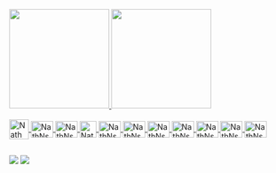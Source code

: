 <!--
**nathNsN/nathNsN** is a ✨ _special_ ✨ repository because its `README.md` (this file) appears on your GitHub profile.

Here are some ideas to get you started:

- 🔭 I’m currently working on ...
- 🌱 I’m currently learning ...
- 👯 I’m looking to collaborate on ...
- 🤔 I’m looking for help with ...
- 💬 Ask me about ...
- 📫 How to reach me: ...
- 😄 Pronouns: ...
- ⚡ Fun fact: ...
-->

<div>
    <a href="https://github.com/nathNsN/nathNsN/edit/main/README.md">
    <img height="180em" src="https://github-readme-stats.vercel.app/api?username=nathNsN&theme=algolia&show_icons=true&include_2022_commits=true"/>
    <img height="180em" src="https://github-readme-stats.vercel.app/api/top-langs/?username=nathNsN&theme=algolia&langs_count=3"/>
</div>

<div style="display: inline_block"><br>
    <img align="center" alt="NathNsN-rust" height="36" width="35" src="https://cdn.jsdelivr.net/gh/devicons/devicon@latest/icons/rust/rust-line.svg">  
    <img align="center" alt="NathNsN-nestJs" height="30" width="40" src="https://cdn.jsdelivr.net/gh/devicons/devicon@latest/icons/nestjs/nestjs-original.svg">
    <img align="center" alt="NathNsN-reactjs" height="30" width="40" src="https://cdn.jsdelivr.net/gh/devicons/devicon/icons/react/react-original.svg"> 
    <img align="center" alt="NathNsN-delphi" height="30" width="30" src="https://cdn-icons-png.flaticon.com/512/5968/5968252.png">
    <img align="center" alt="NathNsN-postgres" height="30" width="40" src="https://cdn.jsdelivr.net/gh/devicons/devicon/icons/postgresql/postgresql-original.svg"> 
    <img align="center" alt="NathNsN-redis" height="30" width="40" src="https://cdn.jsdelivr.net/gh/devicons/devicon/icons/redis/redis-original.svg"> 
    <img align="center" alt="NathNsN-kubernetes" height="30" width="40" src="https://cdn.jsdelivr.net/gh/devicons/devicon/icons/kubernetes/kubernetes-plain.svg"> 
    <img align="center" alt="NathNsN-git" height="30" width="40" src="https://cdn.jsdelivr.net/gh/devicons/devicon/icons/git/git-original.svg">
    <img align="center" alt="NathNsN-grafana" height="30" width="40" src="https://cdn.jsdelivr.net/gh/devicons/devicon/icons/grafana/grafana-original.svg">
    <img align="center" alt="NathNsN-docker" height="30" width="40" src="https://cdn.jsdelivr.net/gh/devicons/devicon/icons/docker/docker-plain.svg">
    <img align="center" alt="NathNsN-terraform" height="30" width="40" src="https://cdn.jsdelivr.net/gh/devicons/devicon/icons/terraform/terraform-original.svg">
 </div>
    
##

<div>
    <a href="mailto:nathansantos3211@gmail.com"> <img src="https://img.shields.io/badge/Gmail-D14836?style=for-the-badge&logo=gmail&logoColor=white" target="_blank"></a>
     <!---<a href="@nathNsN"> <img src="https://img.shields.io/badge/Telegram-2CA5E0?style=for-the-badge&logo=telegram&logoColor=white" target="_blank"></a>-->
    <a href="https://www.linkedin.com/in/nathan-nascimento-017512137/"> <img src="https://img.shields.io/badge/LinkedIn-0077B5?style=for-the-badge&logo=linkedin&logoColor=white" target="_blank"></a>
</div>
   
